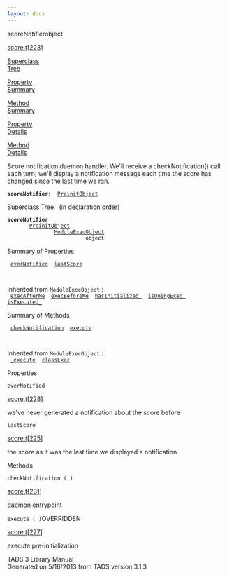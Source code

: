 ```yaml
---
layout: docs
---
```

<span class="title">scoreNotifier</span><span class="type">object</span>

[score.t](../file/score.t.html)\[[223](../source/score.t.html#223)\]

[Superclass  
Tree](#_SuperClassTree_)

[Property  
Summary](#_PropSummary_)

[Method  
Summary](#_MethodSummary_)

[Property  
Details](#_Properties_)

[Method  
Details](#_Methods_)

<div class="fdesc">

Score notification daemon handler. We'll receive a checkNotification()
call each turn; we'll display a notification message each time the score
has changed since the last time we ran.

**`scoreNotifier`**` :   `[`PreinitObject`](../object/PreinitObject.html)

</div>

<span id="_SuperClassTree_"></span>

<div class="mjhd">

<span class="hdln">Superclass Tree</span>   (in declaration order)

</div>

**`scoreNotifier`**  
`         `[`PreinitObject`](../object/PreinitObject.html)  
`                 `[`ModuleExecObject`](../object/ModuleExecObject.html)  
`                         object`  
<span id="_PropSummary_"></span>

<div class="mjhd">

<span class="hdln">Summary of Properties</span>  

</div>

` `[`everNotified`](#everNotified)`  `[`lastScore`](#lastScore)`  `

` `

Inherited from `ModuleExecObject` :  
` `[`execAfterMe`](../object/ModuleExecObject.html#execAfterMe)`  `[`execBeforeMe`](../object/ModuleExecObject.html#execBeforeMe)`  `[`hasInitialized_`](../object/ModuleExecObject.html#hasInitialized_)`  `[`isDoingExec_`](../object/ModuleExecObject.html#isDoingExec_)`  `[`isExecuted_`](../object/ModuleExecObject.html#isExecuted_)`  `

<span id="_MethodSummary_"></span>

<div class="mjhd">

<span class="hdln">Summary of Methods</span>  

</div>

` `[`checkNotification`](#checkNotification)`  `[`execute`](#execute)`  `

` `

Inherited from `ModuleExecObject` :  
` `[`_execute`](../object/ModuleExecObject.html#_execute)`  `[`classExec`](../object/ModuleExecObject.html#classExec)`  `

<span id="_Properties_"></span>

<div class="mjhd">

<span class="hdln">Properties</span>  

</div>

<span id="everNotified"></span>

`everNotified`

[score.t](../file/score.t.html)\[[228](../source/score.t.html#228)\]

<div class="desc">

we've never generated a notification about the score before

</div>

<span id="lastScore"></span>

`lastScore`

[score.t](../file/score.t.html)\[[225](../source/score.t.html#225)\]

<div class="desc">

the score as it was the last time we displayed a notification

</div>

<span id="_Methods_"></span>

<div class="mjhd">

<span class="hdln">Methods</span>  

</div>

<span id="checkNotification"></span>

`checkNotification ( )`

[score.t](../file/score.t.html)\[[231](../source/score.t.html#231)\]

<div class="desc">

daemon entrypoint

</div>

<span id="execute"></span>

`execute ( )`<span class="rem">OVERRIDDEN</span>

[score.t](../file/score.t.html)\[[277](../source/score.t.html#277)\]

<div class="desc">

execute pre-initialization

</div>

<div class="ftr">

TADS 3 Library Manual  
Generated on 5/16/2013 from TADS version 3.1.3

</div>
